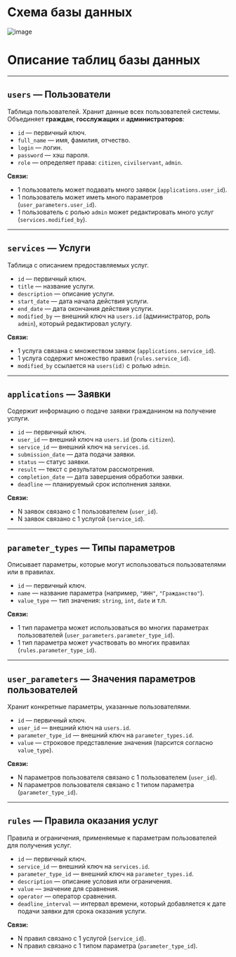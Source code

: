 # Схема базы данных
![image](https://github.com/user-attachments/assets/d7da0f17-7fae-45db-9840-e593ddb56e18)




# Описание таблиц базы данных

---

## `users` — Пользователи  
Таблица пользователей. Хранит данные всех пользователей системы. Объединяет **граждан**, **госслужащих** и **администраторов**:

- `id` — первичный ключ.  
- `full_name` — имя, фамилия, отчество.  
- `login` — логин.  
- `password` — хэш пароля.  
- `role` — определяет права: `citizen`, `civilservant`, `admin`.  

**Связи:**

- 1 пользователь может подавать много заявок (`applications.user_id`).  
- 1 пользователь может иметь много параметров (`user_parameters.user_id`).  
- 1 пользователь с ролью `admin` может редактировать много услуг (`services.modified_by`).

---

## `services` — Услуги  
Таблица с описанием предоставляемых услуг.

- `id` — первичный ключ.  
- `title` — название услуги.  
- `description` — описание услуги.  
- `start_date` — дата начала действия услуги.  
- `end_date` — дата окончания действия услуги.  
- `modified_by` — внешний ключ на `users.id` (администратор, роль `admin`), который редактировал услугу.  

**Связи:**

- 1 услуга связана с множеством заявок (`applications.service_id`).  
- 1 услуга содержит множество правил (`rules.service_id`).  
- `modified_by` ссылается на `users(id)` с ролью `admin`.

---

## `applications` — Заявки  
Содержит информацию о подаче заявки гражданином на получение услуги.

- `id` — первичный ключ.  
- `user_id` — внешний ключ на `users.id` (роль `citizen`).  
- `service_id` — внешний ключ на `services.id`.  
- `submission_date` — дата подачи заявки.  
- `status` — статус заявки.  
- `result` — текст с результатом рассмотрения.  
- `completion_date` — дата завершения обработки заявки.  
- `deadline` — планируемый срок исполнения заявки.  

**Связи:**

- N заявок связано с 1 пользователем (`user_id`).  
- N заявок связано с 1 услугой (`service_id`).

---

## `parameter_types` — Типы параметров  
Описывает параметры, которые могут использоваться пользователями или в правилах.

- `id` — первичный ключ.  
- `name` — название параметра (например, `"ИНН"`, `"Гражданство"`).  
- `value_type` — тип значения: `string`, `int`, `date` и т.п.  

**Связи:**

- 1 тип параметра может использоваться во многих параметрах пользователей (`user_parameters.parameter_type_id`).  
- 1 тип параметра может участвовать во многих правилах (`rules.parameter_type_id`).

---

## `user_parameters` — Значения параметров пользователей  
Хранит конкретные параметры, указанные пользователями.

- `id` — первичный ключ.  
- `user_id` — внешний ключ на `users.id`.  
- `parameter_type_id` — внешний ключ на `parameter_types.id`.  
- `value` — строковое представление значения (парсится согласно `value_type`).  

**Связи:**

- N параметров пользователя связано с 1 пользователем (`user_id`).  
- N параметров пользователя связано с 1 типом параметра (`parameter_type_id`).

---

## `rules` — Правила оказания услуг  
Правила и ограничения, применяемые к параметрам пользователей для получения услуг.

- `id` — первичный ключ.  
- `service_id` — внешний ключ на `services.id`.  
- `parameter_type_id` — внешний ключ на `parameter_types.id`.  
- `description` — описание условия или ограничения.  
- `value` — значение для сравнения.  
- `operator` — оператор сравнения.  
- `deadline_interval` — интервал времени, который добавляется к дате подачи заявки для срока оказания услуги.  

**Связи:**

- N правил связано с 1 услугой (`service_id`).  
- N правил связано с 1 типом параметра (`parameter_type_id`).
